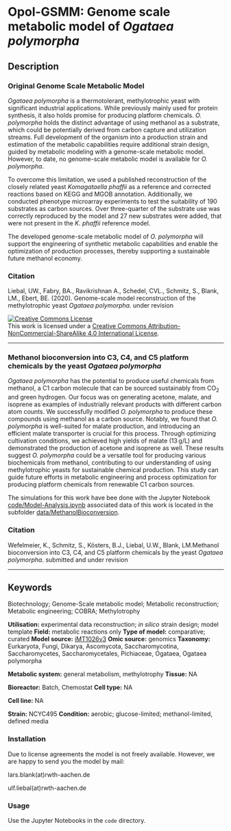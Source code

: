 
# Opol-GSMM: Genome scale metabolic model of *Ogataea polymorpha*


## Description

### Original Genome Scale Metabolic Model
*Ogataea polymorpha* is a thermotolerant, methylotrophic yeast with significant industrial applications. While previously mainly used for protein synthesis, it also holds promise for producing platform chemicals. _O. polymorpha_ holds the distinct advantage of using methanol as a substrate, which could be potentially derived from carbon capture and utilization streams. Full development of the organism into a production strain and estimation of the metabolic capabilities require additional strain design, guided by metabolic modeling with a genome-scale metabolic model. However, to date, no genome-scale metabolic model is available for *O. polymorpha*.

To overcome this limitation, we used a published reconstruction of the closely related yeast *Komagataella phaffii* as a reference and corrected reactions based on KEGG and MGOB annotation.  Additionally, we conducted phenotype microarray experiments to test the suitability of 190 substrates as carbon sources. Over three-quarter of the substrate use was correctly reproduced by the model and 27 new substrates were added, that were not present in the *K. phaffii* reference model. 

The developed genome-scale metabolic model of *O. polymorpha* will support the engineering of synthetic metabolic capabilities and enable the optimization of production processes, thereby supporting a sustainable future methanol economy.


### Citation

Liebal, UW., Fabry, BA., Ravikrishnan A., Schedel, CVL., Schmitz, S., Blank, LM., Ebert, BE. (2020). Genome-scale model reconstruction of the methylotrophic yeast *Ogataea polymorpha*. under revision



<a rel="license" href="http://creativecommons.org/licenses/by-nc-sa/4.0/"><img alt="Creative Commons License" style="border-width:0" src="https://i.creativecommons.org/l/by-nc-sa/4.0/88x31.png" /></a><br />This work is licensed under a <a rel="license" href="http://creativecommons.org/licenses/by-nc-sa/4.0/">Creative Commons Attribution-NonCommercial-ShareAlike 4.0 International License</a>.

---

### Methanol bioconversion into C3, C4, and C5 platform chemicals by the yeast *Ogataea polymorpha*
*Ogataea polymorpha* has the potential to produce useful chemicals from methanol, a C1 carbon molecule that can be sourced sustainably from CO<sub>2</sub> and green hydrogen. Our focus was on generating acetone, malate, and isoprene as examples of industrially relevant products with different carbon atom counts. We successfully modified *O. polymorpha* to produce these compounds using methanol as a carbon source. Notably, we found that *O. polymorpha* is well-suited for malate production, and introducing an efficient malate transporter is crucial for this process. Through optimizing cultivation conditions, we achieved high yields of malate (13 g/L) and demonstrated the production of acetone and isoprene as well. These results suggest *O. polymorpha* could be a versatile tool for producing various biochemicals from methanol, contributing to our understanding of using methylotrophic yeasts for sustainable chemical production. This study can guide future efforts in metabolic engineering and process optimization for producing platform chemicals from renewable C1 carbon sources. 

The simulations for this work have bee done with the Jupyter Notebook [code/Model-Analysis.ipynb](code/Model-Analysis.ipynb) associated data of this work is located in the subfolder [data/MethanolBioconversion](data/MethanolBioconversion). 

### Citation

Wefelmeier, K., Schmitz, S., Kösters, B.J., Liebal, U.W., Blank, LM.Methanol bioconversion into C3, C4, and C5 platform chemicals by the yeast *Ogataea polymorpha*. submitted and under revision

---

## Keywords

Biotechnology; Genome-Scale metabolic model; Metabolic reconstruction; Metabolic engineering; COBRA; Methylotrophy



**Utilisation:** experimental data reconstruction; _in silico_ strain design; model template 
**Field:** metabolic reactions only
**Type of model:** comparative; curated
**Model source:** [iMT1026v3](http://doi.org/10.1111/1751-7915.12871) 
**Omic source:** genomics
**Taxonomy:** Eurkaryota, Fungi, Dikarya, Ascomycota, Saccharomycotina, Saccharomycetes, Saccharomycetales, Pichiaceae, Ogataea, Ogataea polymorpha

**Metabolic system:** general metabolism, methylotrophy
**Tissue:**  NA

**Bioreactor:**  Batch, Chemostat 
**Cell type:**  NA

**Cell line:**  NA

**Strain:** NCYC495 
**Condition:** aerobic; glucose-limited; methanol-limited, defined media


### Installation

Due to license agreements the model is not freely available. However, we are happy to send you the model by mail:

lars.blank(at)rwth-aachen.de

ulf.liebal(at)rwth-aachen.de


### Usage

Use the Jupyter Notebooks in the `code` directory.


